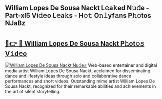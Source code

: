 ## William Lopes De Sousa Nackt L𝚎a𝚔ed N𝚞𝚍e - Part-xl5 Vi𝚍𝚎o L𝚎a𝚔s - H𝚘𝚝 O𝚗𝚕yf𝚊ns P𝚑𝚘tos NJaBz

# <h2><a href="http://kf1bctu.oniu.top/?m=William+Lopes+De+Sousa+Nackt">🔗👉 🔴 William Lopes De Sousa Nackt P𝚑ot𝚘𝚜 V𝚒d𝚎o</a></h2>

[![William Lopes De Sousa Nackt Nu𝚍e𝚜](https://i.imgur.com/0qMVB7G.gif)](http://kf1bctu.oniu.top/?m=William+Lopes+De+Sousa+Nackt)
Web-based entertainer and digital media artist William Lopes De Sousa Nackt, acclaimed for disseminating dance and lifestyle ideas through solo and collaborative dance performances and short videos. Outstanding mime artist William Lopes De Sousa Nackt, recognized for their remarkable abilities and achievements in the art of silent storytelling.  
